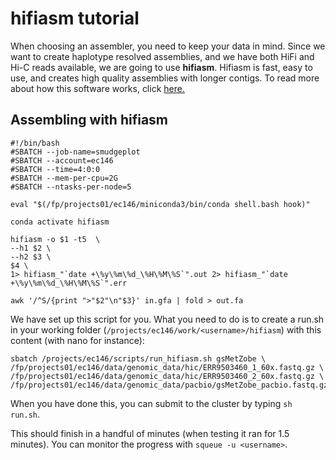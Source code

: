 # hifiasm tutorial

When choosing an assembler, you need to keep your data in mind. Since we want to create haplotype resolved assemblies, and we have both HiFi and Hi-C reads available, we are going to use **hifiasm**. Hifiasm is fast, easy to use, and creates high quality assemblies with longer contigs. To read more about how this software works, click [here.](https://github.com/chhylp123/hifiasm)

## Assembling with hifiasm

```
#!/bin/bash
#SBATCH --job-name=smudgeplot
#SBATCH --account=ec146
#SBATCH --time=4:0:0
#SBATCH --mem-per-cpu=2G
#SBATCH --ntasks-per-node=5

eval "$(/fp/projects01/ec146/miniconda3/bin/conda shell.bash hook)" 

conda activate hifiasm

hifiasm -o $1 -t5  \
--h1 $2 \
--h2 $3 \
$4 \
1> hifiasm_"`date +\%y\%m\%d_\%H\%M\%S`".out 2> hifiasm_"`date +\%y\%m\%d_\%H\%M\%S`".err
```

```
awk '/^S/{print ">"$2"\n"$3}' in.gfa | fold > out.fa
```


We have set up this script for you. What you need to do is to create a run.sh in your working folder (`/projects/ec146/work/<username>/hifiasm`) with this content (with nano for instance): 
 
```
sbatch /projects/ec146/scripts/run_hifiasm.sh gsMetZobe \
/fp/projects01/ec146/data/genomic_data/hic/ERR9503460_1_60x.fastq.gz \
/fp/projects01/ec146/data/genomic_data/hic/ERR9503460_2_60x.fastq.gz \
/fp/projects01/ec146/data/genomic_data/pacbio/gsMetZobe_pacbio.fastq.gz
```

When you have done this, you can submit to the cluster by typing `sh run.sh`.
 
This should finish in a handful of minutes (when testing it ran for 1.5 minutes). You can monitor the progress with `squeue -u <username>`.
